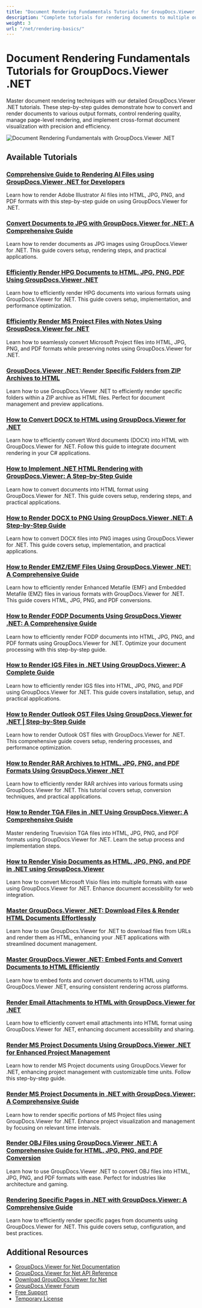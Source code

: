 ```yaml
---
title: "Document Rendering Fundamentals Tutorials for GroupDocs.Viewer .NET"
description: "Complete tutorials for rendering documents to multiple output formats including HTML, PDF, and image formats using GroupDocs.Viewer for .NET."
weight: 3
url: "/net/rendering-basics/"
---
```


# Document Rendering Fundamentals Tutorials for GroupDocs.Viewer .NET

Master document rendering techniques with our detailed GroupDocs.Viewer .NET tutorials. These step-by-step guides demonstrate how to convert and render documents to various output formats, control rendering quality, manage page-level rendering, and implement cross-format document visualization with precision and efficiency.

![Document Rendering Fundamentals with GroupDocs.Viewer .NET](/viewer/rendering-basics/image.png)

## Available Tutorials

### [Comprehensive Guide to Rendering AI Files using GroupDocs.Viewer .NET for Developers](./render-ai-groupdocs-viewer-net-guide/)
Learn how to render Adobe Illustrator AI files into HTML, JPG, PNG, and PDF formats with this step-by-step guide on using GroupDocs.Viewer for .NET.

### [Convert Documents to JPG with GroupDocs.Viewer for .NET&#58; A Comprehensive Guide](./render-documents-jpg-groupdocs-viewer-dotnet/)
Learn how to render documents as JPG images using GroupDocs.Viewer for .NET. This guide covers setup, rendering steps, and practical applications.

### [Efficiently Render HPG Documents to HTML, JPG, PNG, PDF Using GroupDocs.Viewer .NET](./groupdocs-viewer-net-hpg-rendering-guide/)
Learn how to efficiently render HPG documents into various formats using GroupDocs.Viewer for .NET. This guide covers setup, implementation, and performance optimization.

### [Efficiently Render MS Project Files with Notes Using GroupDocs.Viewer for .NET](./groupdocs-viewer-ms-project-notes-conversion/)
Learn how to seamlessly convert Microsoft Project files into HTML, JPG, PNG, and PDF formats while preserving notes using GroupDocs.Viewer for .NET.

### [GroupDocs.Viewer .NET&#58; Render Specific Folders from ZIP Archives to HTML](./groupdocs-viewer-dotnet-render-zip-folders-html/)
Learn how to use GroupDocs.Viewer .NET to efficiently render specific folders within a ZIP archive as HTML files. Perfect for document management and preview applications.

### [How to Convert DOCX to HTML using GroupDocs.Viewer for .NET](./render-docx-html-groupdocs-viewer-dotnet/)
Learn how to efficiently convert Word documents (DOCX) into HTML with GroupDocs.Viewer for .NET. Follow this guide to integrate document rendering in your C# applications.

### [How to Implement .NET HTML Rendering with GroupDocs.Viewer&#58; A Step-by-Step Guide](./implement-net-html-rendering-groupdocs-viewer/)
Learn how to convert documents into HTML format using GroupDocs.Viewer for .NET. This guide covers setup, rendering steps, and practical applications.

### [How to Render DOCX to PNG Using GroupDocs.Viewer .NET&#58; A Step-by-Step Guide](./render-docx-png-groupdocs-viewer-net/)
Learn how to convert DOCX files into PNG images using GroupDocs.Viewer for .NET. This guide covers setup, implementation, and practical applications.

### [How to Render EMZ/EMF Files Using GroupDocs.Viewer .NET&#58; A Comprehensive Guide](./render-emz-emf-groupdocs-viewer-dotnet/)
Learn how to efficiently render Enhanced Metafile (EMF) and Embedded Metafile (EMZ) files in various formats with GroupDocs.Viewer for .NET. This guide covers HTML, JPG, PNG, and PDF conversions.

### [How to Render FODP Documents Using GroupDocs.Viewer .NET&#58; A Comprehensive Guide](./render-fodp-documents-groupdocs-viewer-net/)
Learn how to efficiently render FODP documents into HTML, JPG, PNG, and PDF formats using GroupDocs.Viewer for .NET. Optimize your document processing with this step-by-step guide.

### [How to Render IGS Files in .NET Using GroupDocs.Viewer&#58; A Complete Guide](./render-igs-files-groupdocs-viewer-dotnet/)
Learn how to efficiently render IGS files into HTML, JPG, PNG, and PDF using GroupDocs.Viewer for .NET. This guide covers installation, setup, and practical applications.

### [How to Render Outlook OST Files Using GroupDocs.Viewer for .NET | Step-by-Step Guide](./render-outlook-ost-groupdocs-viewer-net/)
Learn how to render Outlook OST files with GroupDocs.Viewer for .NET. This comprehensive guide covers setup, rendering processes, and performance optimization.

### [How to Render RAR Archives to HTML, JPG, PNG, and PDF Formats Using GroupDocs.Viewer .NET](./rendering-rar-archives-using-groupdocs-viewer-net/)
Learn how to efficiently render RAR archives into various formats using GroupDocs.Viewer for .NET. This tutorial covers setup, conversion techniques, and practical applications.

### [How to Render TGA Files in .NET Using GroupDocs.Viewer&#58; A Comprehensive Guide](./render-tga-files-dotnet-groupdocs-viewer/)
Master rendering Truevision TGA files into HTML, JPG, PNG, and PDF formats using GroupDocs.Viewer for .NET. Learn the setup process and implementation steps.

### [How to Render Visio Documents as HTML, JPG, PNG, and PDF in .NET using GroupDocs.Viewer](./groupdocs-viewer-dotnet-render-visio-documents-html-jpg-png-pdf/)
Learn how to convert Microsoft Visio files into multiple formats with ease using GroupDocs.Viewer for .NET. Enhance document accessibility for web integration.

### [Master GroupDocs.Viewer .NET&#58; Download Files & Render HTML Documents Effortlessly](./mastering-groupdocs-viewer-net-file-download-html-rendering/)
Learn how to use GroupDocs.Viewer for .NET to download files from URLs and render them as HTML, enhancing your .NET applications with streamlined document management.

### [Master GroupDocs.Viewer .NET&#58; Embed Fonts and Convert Documents to HTML Efficiently](./embed-fonts-convert-docs-groupdocs-viewer-net/)
Learn how to embed fonts and convert documents to HTML using GroupDocs.Viewer .NET, ensuring consistent rendering across platforms.

### [Render Email Attachments to HTML with GroupDocs.Viewer for .NET](./render-email-attachments-html-groupdocs-viewer-net/)
Learn how to efficiently convert email attachments into HTML format using GroupDocs.Viewer for .NET, enhancing document accessibility and sharing.

### [Render MS Project Documents Using GroupDocs.Viewer .NET for Enhanced Project Management](./render-ms-project-docs-groupdocs-viewer-net/)
Learn how to render MS Project documents using GroupDocs.Viewer for .NET, enhancing project management with customizable time units. Follow this step-by-step guide.

### [Render MS Project Documents in .NET with GroupDocs.Viewer&#58; A Comprehensive Guide](./render-ms-project-dotnet-groupdocs-viewer/)
Learn how to render specific portions of MS Project files using GroupDocs.Viewer for .NET. Enhance project visualization and management by focusing on relevant time intervals.

### [Render OBJ Files using GroupDocs.Viewer .NET&#58; A Comprehensive Guide for HTML, JPG, PNG, and PDF Conversion](./render-obj-files-groupdocs-viewer-net/)
Learn how to use GroupDocs.Viewer .NET to convert OBJ files into HTML, JPG, PNG, and PDF formats with ease. Perfect for industries like architecture and gaming.

### [Rendering Specific Pages in .NET with GroupDocs.Viewer&#58; A Comprehensive Guide](./groupdocs-viewer-net-rendering-pages-guide/)
Learn how to efficiently render specific pages from documents using GroupDocs.Viewer for .NET. This guide covers setup, configuration, and best practices.

## Additional Resources

- [GroupDocs.Viewer for Net Documentation](https://docs.groupdocs.com/viewer/net/)
- [GroupDocs.Viewer for Net API Reference](https://reference.groupdocs.com/viewer/net/)
- [Download GroupDocs.Viewer for Net](https://releases.groupdocs.com/viewer/net/)
- [GroupDocs.Viewer Forum](https://forum.groupdocs.com/c/viewer/9)
- [Free Support](https://forum.groupdocs.com/)
- [Temporary License](https://purchase.groupdocs.com/temporary-license/)
